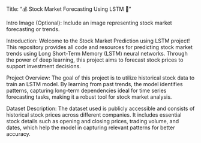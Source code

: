 Title:
“💰 Stock Market Forecasting Using LSTM 💸”

Intro Image (Optional):
Include an image representing stock market forecasting or trends.

Introduction:
Welcome to the Stock Market Prediction using LSTM project! This repository provides all code and resources for predicting stock market trends using Long Short-Term Memory (LSTM) neural networks. Through the power of deep learning, this project aims to forecast stock prices to support investment decisions.

Project Overview:
The goal of this project is to utilize historical stock data to train an LSTM model. By learning from past trends, the model identifies patterns, capturing long-term dependencies ideal for time series forecasting tasks, making it a robust tool for stock market analysis.

Dataset Description:
The dataset used is publicly accessible and consists of historical stock prices across different companies. It includes essential stock details such as opening and closing prices, trading volume, and dates, which help the model in capturing relevant patterns for better accuracy.
